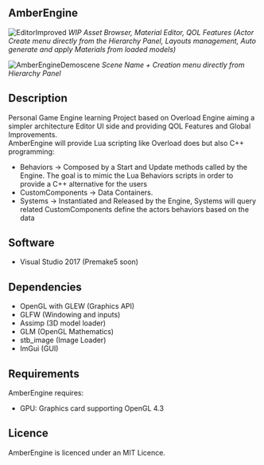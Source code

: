 ## AmberEngine
![EditorImproved](https://github.com/maxbrundev/AmberEngine/assets/32653095/bbeba826-a6e3-4593-92f6-8ddb4a934851)
*WIP Asset Browser, Material Editor, QOL Features (Actor Create menu directly from the Hierarchy Panel, Layouts management, Auto generate and apply Materials from loaded models)*

![AmberEngineDemoscene](https://github.com/maxbrundev/AmberEngine/assets/32653095/08987cc6-7ad1-4b29-bf67-439ceab87946)
*Scene Name + Creation menu directly from Hierarchy Panel*

## Description
Personal Game Engine learning Project based on Overload Engine aiming a simpler architecture Editor UI side and providing QOL Features and Global Improvements.   
AmberEngine will provide Lua scripting like Overload does but also C++ programming:
- Behaviors -> Composed by a Start and Update methods called by the Engine. The goal is to mimic the Lua Behaviors scripts in order to provide a C++ alternative for the users
- CustomComponents -> Data Containers.
- Systems -> Instantiated and Released by the Engine, Systems will query related CustomComponents define the actors behaviors based on the data

## Software
- Visual Studio 2017 (Premake5 soon)

## Dependencies
- OpenGL with GLEW (Graphics API)
- GLFW (Windowing and inputs)
- Assimp (3D model loader)
- GLM (OpenGL Mathematics)
- stb_image (Image Loader)
- ImGui (GUI)

## Requirements
AmberEngine requires:
- GPU: Graphics card supporting OpenGL 4.3

## Licence
AmberEngine is licenced under an MIT Licence.
